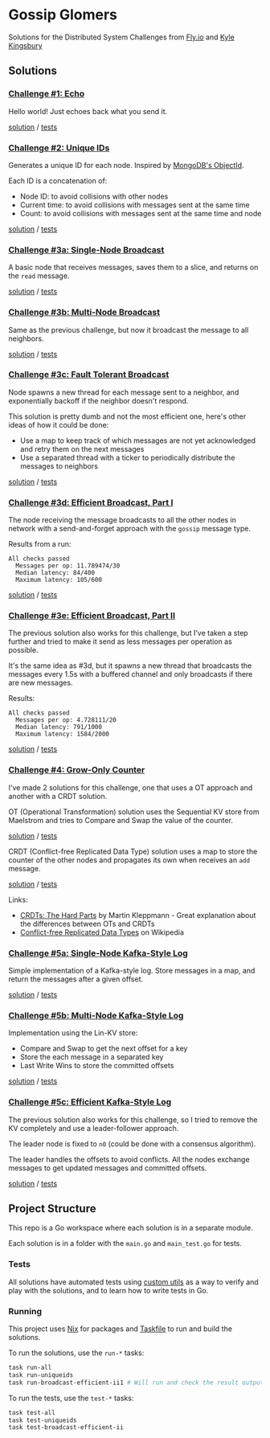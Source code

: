 # Gossip Glomers

Solutions for the Distributed System Challenges from [Fly.io](https://fly.io) and [Kyle Kingsbury](https://aphyr.com/about)

## Solutions

### [Challenge #1: Echo](https://fly.io/dist-sys/1)

Hello world! Just echoes back what you send it.

[solution](echo/main.go) / [tests](echo/main_test.go)

### [Challenge #2: Unique IDs](https://fly.io/dist-sys/2)

Generates a unique ID for each node. Inspired by [MongoDB's ObjectId](https://www.mongodb.com/docs/manual/reference/method/ObjectId).

Each ID is a concatenation of:

- Node ID: to avoid collisions with other nodes
- Current time: to avoid collisions with messages sent at the same time
- Count: to avoid collisions with messages sent at the same time and node

[solution](uniqueids/main.go) / [tests](uniqueids/main_test.go)

### [Challenge #3a: Single-Node Broadcast](https://fly.io/dist-sys/3a)

A basic node that receives messages, saves them to a slice, and returns on the `read` message.

[solution](broadcast/a/main.go) / [tests](broadcast/a/main_test.go)

### [Challenge #3b: Multi-Node Broadcast](https://fly.io/dist-sys/3b)

Same as the previous challenge, but now it broadcast the message to all neighbors.

[solution](broadcast/b/main.go) / [tests](broadcast/b/main_test.go)

### [Challenge #3c: Fault Tolerant Broadcast](https://fly.io/dist-sys/3c)

Node spawns a new thread for each message sent to a neighbor, and exponentially backoff if the neighbor doesn't respond.

This solution is pretty dumb and not the most efficient one, here's other ideas of how it could be done:

- Use a map to keep track of which messages are not yet acknowledged and retry them on the next messages
- Use a separated thread with a ticker to periodically distribute the messages to neighbors

[solution](broadcast/c/main.go) / [tests](broadcast/c/main_test.go)

### [Challenge #3d: Efficient Broadcast, Part I](https://fly.io/dist-sys/3d)

The node receiving the message broadcasts to all the other nodes in network with a send-and-forget approach with the `gossip` message type.

Results from a run:

```
All checks passed
  Messages per op: 11.789474/30
  Median latency: 84/400
  Maximum latency: 105/600
```

[solution](broadcast/d/main.go) / [tests](broadcast/d/main_test.go)

### [Challenge #3e: Efficient Broadcast, Part II](https://fly.io/dist-sys/3e)

The previous solution also works for this challenge, but I've taken a step further and tried to make it send as less messages per operation as possible.

It's the same idea as #3d, but it spawns a new thread that broadcasts the messages every 1.5s with a buffered channel and only broadcasts if there are new messages.

Results:

```
All checks passed
  Messages per op: 4.728111/20
  Median latency: 791/1000
  Maximum latency: 1584/2000
```

[solution](broadcast/e/main.go) / [tests](broadcast/e/main_test.go)

### [Challenge #4: Grow-Only Counter](https://fly.io/dist-sys/4)

I've made 2 solutions for this challenge, one that uses a OT approach and another with a CRDT solution.

OT (Operational Transformation) solution uses the Sequential KV store from Maelstrom and tries to Compare and Swap the value of the counter.

[solution](counter/ot/main.go) / [tests](counter/ot/main_test.go)

CRDT (Conflict-free Replicated Data Type) solution uses a map to store the counter of the other nodes and propagates its own when receives an `add` message.

[solution](counter/crdt/main.go) / [tests](counter/crdt/main_test.go)

Links:

- [CRDTs: The Hard Parts](https://www.youtube.com/watch?v=x7drE24geUw) by Martin Kleppmann - Great explanation about the differences between OTs and CRDTs
- [Conflict-free Replicated Data Types](https://en.wikipedia.org/wiki/Conflict-free_replicated_data_type) on Wikipedia

### [Challenge #5a: Single-Node Kafka-Style Log](https://fly.io/dist-sys/5a)

Simple implementation of a Kafka-style log. Store messages in a map, and return the messages after a given offset.

[solution](kafka/a/main.go) / [tests](kafka/a/main_test.go)

### [Challenge #5b: Multi-Node Kafka-Style Log](https://fly.io/dist-sys/5b)

Implementation using the Lin-KV store:

- Compare and Swap to get the next offset for a key
- Store the each message in a separated key
- Last Write Wins to store the committed offsets

[solution](kafka/b/main.go) / [tests](kafka/b/main_test.go)

### [Challenge #5c: Efficient Kafka-Style Log](https://fly.io/dist-sys/5c)

The previous solution also works for this challenge, so I tried to remove the KV completely and use a leader-follower approach.

The leader node is fixed to `n0` (could be done with a consensus algorithm).

The leader handles the offsets to avoid conflicts. All the nodes exchange messages to get updated messages and committed offsets.

[solution](kafka/c/main.go) / [tests](kafka/c/main_test.go)

## Project Structure

This repo is a Go workspace where each solution is in a separate module.

Each solution is in a folder with the `main.go` and `main_test.go` for tests.

### Tests

All solutions have automated tests using [custom utils](testutils) as a way to verify and play with the solutions, and to learn how to write tests in Go.

### Running

This project uses [Nix](nixos.org) for packages and [Taskfile](https://taskfile.dev) to run and build the solutions.

To run the solutions, use the `run-*` tasks:

```bash
task run-all
task run-uniqueids
task run-broadcast-efficient-ii1 # Will run and check the result output
```

To run the tests, use the `test-*` tasks:

```bash
task test-all
task test-uniqueids
task test-broadcast-efficient-ii
```

